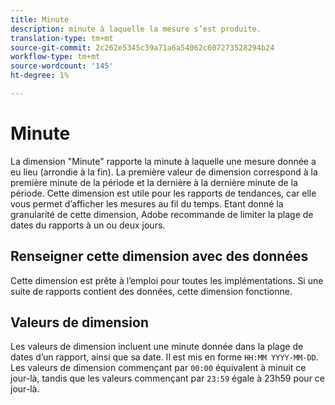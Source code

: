 ```yaml
---
title: Minute
description: minute à laquelle la mesure s’est produite.
translation-type: tm+mt
source-git-commit: 2c262e5345c39a71a6a54062c607273528294b24
workflow-type: tm+mt
source-wordcount: '145'
ht-degree: 1%

---
```



# Minute

La dimension &quot;Minute&quot; rapporte la minute à laquelle une mesure donnée a eu lieu (arrondie à la fin). La première valeur de dimension correspond à la première minute de la période et la dernière à la dernière minute de la période. Cette dimension est utile pour les rapports de tendances, car elle vous permet d’afficher les mesures au fil du temps. Etant donné la granularité de cette dimension, Adobe recommande de limiter la plage de dates du rapports à un ou deux jours.

## Renseigner cette dimension avec des données

Cette dimension est prête à l’emploi pour toutes les implémentations. Si une suite de rapports contient des données, cette dimension fonctionne.

## Valeurs de dimension

Les valeurs de dimension incluent une minute donnée dans la plage de dates d’un rapport, ainsi que sa date. Il est mis en forme `HH:MM YYYY-MM-DD`. Les valeurs de dimension commençant par `00:00` équivalent à minuit ce jour-là, tandis que les valeurs commençant par `23:59` égale à 23h59 pour ce jour-là.
